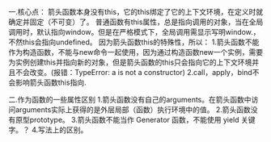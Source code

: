 一.核心点：
箭头函数本身没有this，它的this绑定了它的上下文环境，在定义时就确定并固定（不可变）了。
普通函数有this属性，总是指向调用的对象，当在全局调用时，默认指向window。但是在严格模式下，全局调用需显示写明window.，不然this会指向undefined。
因为箭头函数this的特殊性，所以：
1.箭头函数不能作为构造函数，不能与new命令一起使用，因为通过构造函数new一个实例，需要为实例创建this并指向新的对象，但是箭头函数的this只会指向它的上下文环境并且不会改变。(报错：TypeError: a is not a constructor)
2.call，apply，bind不会影响箭头函数this指向.

二.作为函数的一些属性区别
1.箭头函数没有自己的arguments。在箭头函数中访问arguments实际上获得的是外层局部（函数）执行环境中的值。
2.箭头函数没有原型prototype。
3.箭头函数不能当作 Generator 函数，不能使用 yield 关键字。？
4.写法上的区别。